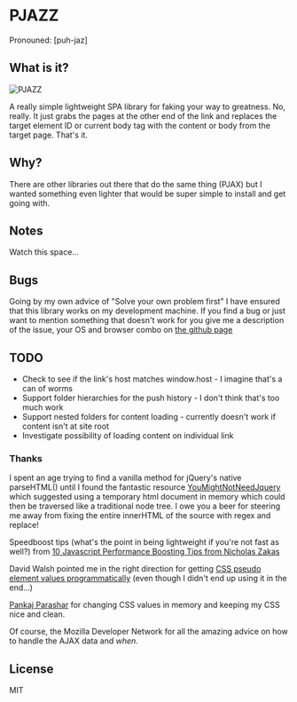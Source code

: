 # PJAZZ

Pronouned: [puh-jaz]

## What is it?

![PJAZZ](http://www.petehaughie.com/wp-content/uploads/2016/06/logo-1-300x291.jpg)

A really simple lightweight SPA library for faking your way to greatness. No, really. It 
just grabs the pages at the other end of the link and replaces the target element ID or current body tag with the content or body from the target page. That's it.

## Why?

There are other libraries out there that do the same thing (PJAX) but I wanted something even lighter that would be super simple to install and get going with.

## Notes

Watch this space…

## Bugs

Going by my own advice of "Solve your own problem first" I have ensured that this library works on my development machine. If you find a bug or just want to mention something that doesn't work for you give me a description of the issue, your OS and browser combo on [the github page](http://github.com/Flowdeeps/PJazz/issues)

## TODO
* Check to see if the link's host matches window.host - I imagine that's a can of worms
* Support folder hierarchies for the push history - I don't think that's too much work
* Support nested folders for content loading - currently doesn't work if content isn't at site root
* Investigate possibility of loading content on individual link

### Thanks

I spent an age trying to find a vanilla method for jQuery's native parseHTML() until I found the fantastic resource [YouMightNotNeedJquery](http://youmightnotneedjquery.com/) which suggested using a temporary html document in memory which could then be traversed like a traditional node tree. I owe you a beer for steering me away from fixing the entire innerHTML of the source with regex and replace!

Speedboost tips (what's the point in being lightweight if you're not fast as well?) from [10 Javascript Performance Boosting Tips from Nicholas Zakas](http://jonraasch.com/blog/10-javascript-performance-boosting-tips-from-nicholas-zakas)

David Walsh pointed me in the right direction for getting [CSS pseudo element values programmatically](https://davidwalsh.name/pseudo-element) (even though I didn't end up using it in the end…)

[Pankaj Parashar](https://pankajparashar.com/posts/modify-pseudo-elements-css/) for changing CSS values in memory and keeping my CSS nice and clean.

Of course, the Mozilla Developer Network for all the amazing advice on how to handle the AJAX data and *when*.

## License
MIT
